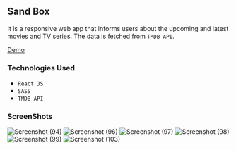 ## Sand Box
It is a responsive web app that informs users about the upcoming and latest movies and TV series.
The data is fetched from `TMDB API`.

[Demo](https://luxury-longma-dbae8f.netlify.app/)

### Technologies Used

 - `React JS`
 - `SASS`
-  `TMDB API`


### ScreenShots

![Screenshot (94)](https://user-images.githubusercontent.com/93703027/191764675-67b1d243-fa13-4df9-b424-8c25ebd97d0e.png)
![Screenshot (96)](https://user-images.githubusercontent.com/93703027/191764747-54d28af9-ddd3-4209-8f1b-9a1da4afcf1f.png)
![Screenshot (97)](https://user-images.githubusercontent.com/93703027/191764775-81ae632c-146f-4d11-ac01-ee05f5d299ca.png)
![Screenshot (98)](https://user-images.githubusercontent.com/93703027/191764789-5f2697d3-b864-4883-b027-93776474ec25.png)
![Screenshot (99)](https://user-images.githubusercontent.com/93703027/191764812-24b61a56-29a2-400f-8c40-2761f56f478b.png)
![Screenshot (103)](https://user-images.githubusercontent.com/93703027/191764861-80e3163d-508a-41e6-bda2-3778be9277c4.png)

